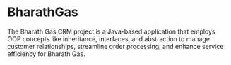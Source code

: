 # BharathGas
The Bharath Gas CRM project is a Java-based application that employs OOP concepts like inheritance, interfaces, and abstraction to manage customer relationships, streamline order processing, and enhance service efficiency for Bharath Gas.
